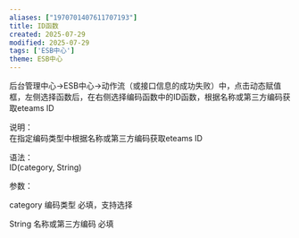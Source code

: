 ```yaml
---
aliases: ["1970701407611707193"]
title: ID函数
created: 2025-07-29
modified: 2025-07-29
tags: ['ESB中心']
theme: ESB中心
---
```


后台管理中心->ESB中心->动作流（或接口信息的成功失败）中，点击动态赋值框，左侧选择函数后，在右侧选择编码函数中的ID函数，根据名称或第三方编码获取eteams ID

说明：  
在指定编码类型中根据名称或第三方编码获取eteams ID

语法：  
ID(category, String)

参数：

category 编码类型 必填，支持选择

String 名称或第三方编码 必填